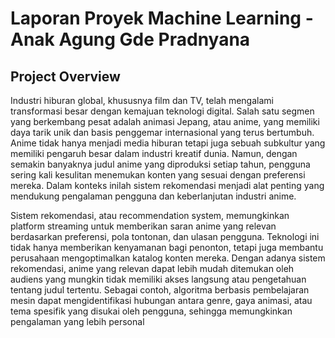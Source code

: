 # **Laporan Proyek Machine Learning - Anak Agung Gde Pradnyana**

## **Project Overview**

Industri hiburan global, khususnya film dan TV, telah mengalami transformasi besar dengan kemajuan teknologi digital. Salah satu segmen yang berkembang pesat adalah animasi Jepang, atau anime, yang memiliki daya tarik unik dan basis penggemar internasional yang terus bertumbuh. 
Anime tidak hanya menjadi media hiburan tetapi juga sebuah subkultur yang memiliki pengaruh besar dalam industri kreatif dunia. Namun, dengan semakin banyaknya judul anime yang diproduksi setiap tahun, pengguna sering kali kesulitan menemukan konten yang sesuai dengan preferensi mereka. 
Dalam konteks inilah sistem rekomendasi menjadi alat penting yang mendukung pengalaman pengguna dan keberlanjutan industri anime.

Sistem rekomendasi, atau recommendation system, memungkinkan platform streaming untuk memberikan saran anime yang relevan berdasarkan preferensi, pola tontonan, dan ulasan pengguna. 
Teknologi ini tidak hanya memberikan kenyamanan bagi penonton, tetapi juga membantu perusahaan mengoptimalkan katalog konten mereka. 
Dengan adanya sistem rekomendasi, anime yang relevan dapat lebih mudah ditemukan oleh audiens yang mungkin tidak memiliki akses langsung atau pengetahuan tentang judul tertentu. 
Sebagai contoh, algoritma berbasis pembelajaran mesin dapat mengidentifikasi hubungan antara genre, gaya animasi, atau tema spesifik yang disukai oleh pengguna, sehingga memungkinkan pengalaman yang lebih personal

